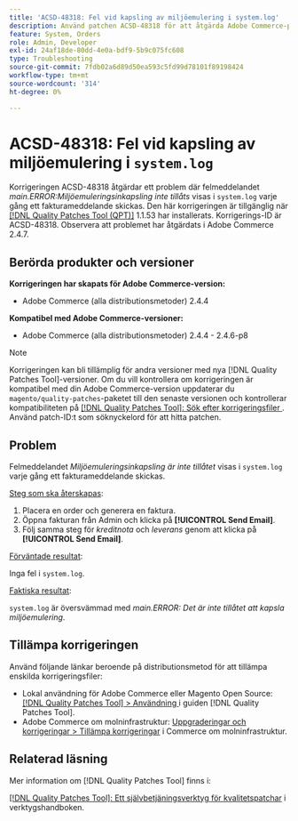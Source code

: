 ```yaml
---
title: 'ACSD-48318: Fel vid kapsling av miljöemulering i system.log'
description: Använd patchen ACSD-48318 för att åtgärda Adobe Commerce-problemet där felmeddelandet *main.ERROR:Environment emulation nesting is not allowed* visas i "system.log" varje gång ett fakturameddelande skickas.
feature: System, Orders
role: Admin, Developer
exl-id: 24af18de-80dd-4e0a-bdf9-5b9c075fc608
type: Troubleshooting
source-git-commit: 7fdb02a6d89d50ea593c5fd99d78101f89198424
workflow-type: tm+mt
source-wordcount: '314'
ht-degree: 0%

---
```


# ACSD-48318: Fel vid kapsling av miljöemulering i `system.log`

Korrigeringen ACSD-48318 åtgärdar ett problem där felmeddelandet *main.ERROR:Miljöemuleringsinkapsling inte tillåts* visas i `system.log` varje gång ett fakturameddelande skickas. Den här korrigeringen är tillgänglig när [[!DNL Quality Patches Tool (QPT)]](/help/tools/quality-patches-tool/quality-patches-tool-to-self-serve-quality-patches.md) 1.1.53 har installerats. Korrigerings-ID är ACSD-48318. Observera att problemet har åtgärdats i Adobe Commerce 2.4.7.

## Berörda produkter och versioner

**Korrigeringen har skapats för Adobe Commerce-version:**

* Adobe Commerce (alla distributionsmetoder) 2.4.4

**Kompatibel med Adobe Commerce-versioner:**

* Adobe Commerce (alla distributionsmetoder) 2.4.4 - 2.4.6-p8

>[!NOTE]
>
>Korrigeringen kan bli tillämplig för andra versioner med nya [!DNL Quality Patches Tool]-versioner. Om du vill kontrollera om korrigeringen är kompatibel med din Adobe Commerce-version uppdaterar du `magento/quality-patches`-paketet till den senaste versionen och kontrollerar kompatibiliteten på [[!DNL Quality Patches Tool]: Sök efter korrigeringsfiler ](https://experienceleague.adobe.com/tools/commerce-quality-patches/index.html?lang=sv-SE). Använd patch-ID:t som söknyckelord för att hitta patchen.

## Problem

Felmeddelandet *Miljöemuleringsinkapsling är inte tillåtet* visas i `system.log` varje gång ett fakturameddelande skickas.

<u>Steg som ska återskapas</u>:

1. Placera en order och generera en faktura.
1. Öppna fakturan från Admin och klicka på **[!UICONTROL Send Email]**.
1. Följ samma steg för *kreditnota* och *leverans* genom att klicka på **[!UICONTROL Send Email]**.

<u>Förväntade resultat</u>:

Inga fel i `system.log`.

<u>Faktiska resultat</u>:

`system.log` är översvämmad med *main.ERROR: Det är inte tillåtet att kapsla miljöemulering*.

## Tillämpa korrigeringen

Använd följande länkar beroende på distributionsmetod för att tillämpa enskilda korrigeringsfiler:

* Lokal användning för Adobe Commerce eller Magento Open Source: [[!DNL Quality Patches Tool] > Användning ](/help/tools/quality-patches-tool/usage.md) i guiden [!DNL Quality Patches Tool].
* Adobe Commerce om molninfrastruktur: [Uppgraderingar och korrigeringar > Tillämpa korrigeringar](https://experienceleague.adobe.com/docs/commerce-cloud-service/user-guide/develop/upgrade/apply-patches.html?lang=sv-SE) i Commerce om molninfrastruktur.

## Relaterad läsning

Mer information om [!DNL Quality Patches Tool] finns i:

[[!DNL Quality Patches Tool]: Ett självbetjäningsverktyg för kvalitetspatchar](/help/tools/quality-patches-tool/quality-patches-tool-to-self-serve-quality-patches.md) i verktygshandboken.
